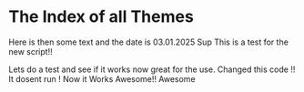 # The Index of all Themes

Here is then some text and the date is 03.01.2025 
Sup This is a test for the new script!!

Lets do a test and see if it works now great for the use. Changed this code !!
It dosent run !
Now it Works Awesome!!
Awesome
